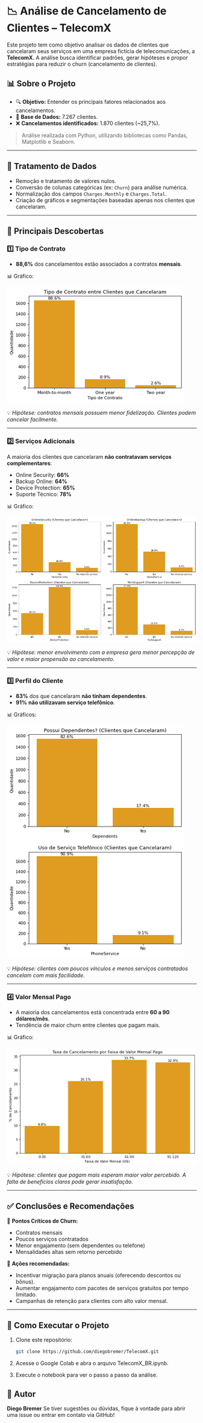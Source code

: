 # 📉 Análise de Cancelamento de Clientes – TelecomX

Este projeto tem como objetivo analisar os dados de clientes que cancelaram seus serviços em uma empresa fictícia de telecomunicações, a **TelecomX**. A análise busca identificar padrões, gerar hipóteses e propor estratégias para reduzir o churn (cancelamento de clientes).

## 📊 Sobre o Projeto

- 🔍 **Objetivo:** Entender os principais fatores relacionados aos cancelamentos.
- 📁 **Base de Dados:** 7.267 clientes.
- ❌ **Cancelamentos identificados:** 1.870 clientes (~25,7%).

> Análise realizada com Python, utilizando bibliotecas como Pandas, Matplotlib e Seaborn.

---

## 🧹 Tratamento de Dados

- Remoção e tratamento de valores nulos.
- Conversão de colunas categóricas (ex: `Churn`) para análise numérica.
- Normalização dos campos `Charges.Monthly` e `Charges.Total`.
- Criação de gráficos e segmentações baseadas apenas nos clientes que cancelaram.

---

## 🔎 Principais Descobertas

### 1️⃣ Tipo de Contrato

- **88,6%** dos cancelamentos estão associados a contratos **mensais**.

📊 Gráfico:

![cancelamento_tipo_contratos](./Graficos/cancelamento_tipo_contratos.png)

💡 _Hipótese: contratos mensais possuem menor fidelização. Clientes podem cancelar facilmente._

---

### 2️⃣ Serviços Adicionais

A maioria dos clientes que cancelaram **não contratavam serviços complementares**:

- Online Security: **66%**
- Backup Online: **64%**
- Device Protection: **65%**
- Suporte Técnico: **78%**

📊 Gráfico:

![cancelamento_servicos](./Graficos/cancelamento_servicos.png)

💡 _Hipótese: menor envolvimento com a empresa gera menor percepção de valor e maior propensão ao cancelamento._

---

### 3️⃣ Perfil do Cliente

- **83%** dos que cancelaram **não tinham dependentes**.
- **91%** **não utilizavam serviço telefônico**.

📊 Gráficos:

![cancelamento_dependentes](./Graficos/cancelamento_dependentes.png)  
![cancelamento_usotelefone](./Graficos/cancelamento_usotelefone.png)

💡 _Hipótese: clientes com poucos vínculos e menos serviços contratados cancelam com mais facilidade._

---

### 4️⃣ Valor Mensal Pago

- A maioria dos cancelamentos está concentrada entre **60 a 90 dólares/mês**.
- Tendência de maior churn entre clientes que pagam mais.

📊 Gráfico:

![cancelamento_valor_mensal](./Graficos/cancelamento_valor_mensal.png)

💡 _Hipótese: clientes que pagam mais esperam maior valor percebido. A falta de benefícios claros pode gerar insatisfação._

---

## ✅ Conclusões e Recomendações

📌 **Pontos Críticos de Churn:**
- Contratos mensais
- Poucos serviços contratados
- Menor engajamento (sem dependentes ou telefone)
- Mensalidades altas sem retorno percebido

🚀 **Ações recomendadas:**
- Incentivar migração para planos anuais (oferecendo descontos ou bônus).
- Aumentar engajamento com pacotes de serviços gratuitos por tempo limitado.
- Campanhas de retenção para clientes com alto valor mensal.

---

## 🚀 Como Executar o Projeto

1. Clone este repositório:
   ```bash
   git clone https://github.com/diegobremer/TelecomX.git
2. Acesse o Google Colab e abra o arquivo TelecomX_BR.ipynb.

3. Execute o notebook para ver o passo a passo da análise.

## 📌 Autor

**Diego Bremer**
Se tiver sugestões ou dúvidas, fique à vontade para abrir uma issue ou entrar em contato via GitHub!
  

